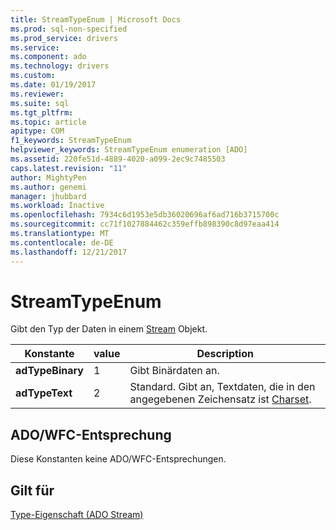 ```yaml
---
title: StreamTypeEnum | Microsoft Docs
ms.prod: sql-non-specified
ms.prod_service: drivers
ms.service: 
ms.component: ado
ms.technology: drivers
ms.custom: 
ms.date: 01/19/2017
ms.reviewer: 
ms.suite: sql
ms.tgt_pltfrm: 
ms.topic: article
apitype: COM
f1_keywords: StreamTypeEnum
helpviewer_keywords: StreamTypeEnum enumeration [ADO]
ms.assetid: 220fe51d-4889-4020-a099-2ec9c7485503
caps.latest.revision: "11"
author: MightyPen
ms.author: genemi
manager: jhubbard
ms.workload: Inactive
ms.openlocfilehash: 7934c6d1953e5db36020696af6ad716b3715700c
ms.sourcegitcommit: cc71f1027884462c359effb898390c8d97eaa414
ms.translationtype: MT
ms.contentlocale: de-DE
ms.lasthandoff: 12/21/2017
---
```

# <a name="streamtypeenum"></a>StreamTypeEnum
Gibt den Typ der Daten in einem [Stream](../../../ado/reference/ado-api/stream-object-ado.md) Objekt.  
  
|Konstante|value|Description|  
|--------------|-----------|-----------------|  
|**adTypeBinary**|1|Gibt Binärdaten an.|  
|**adTypeText**|2|Standard. Gibt an, Textdaten, die in den angegebenen Zeichensatz ist [Charset](../../../ado/reference/ado-api/charset-property-ado.md).|  
  
## <a name="adowfc-equivalent"></a>ADO/WFC-Entsprechung  
 Diese Konstanten keine ADO/WFC-Entsprechungen.  
  
## <a name="applies-to"></a>Gilt für  
 [Type-Eigenschaft (ADO Stream)](../../../ado/reference/ado-api/type-property-ado-stream.md)
